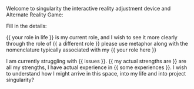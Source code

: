 Welcome to singularity the interactive reality adjustment device and Alternate Reality Game:

Fill in the details:

{{ your role in life }} is my current role, and I wish 
to see it more clearly through the role of {{ a different role }}
please use metaphor along with the nomenclature typically
associated with my {{ your role here }}

I am currently struggling with {{ issues }}.
{{ my actual strengths are }} are all my strengths, I have actual experience in {{ some experiences }}. 
I wish to understand how I might arrive in this space, into my life and into project singularity?


